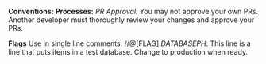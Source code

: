 **Conventions:**
**Processes:**
    *PR Approval:* You may not approve your own PRs. Another developer must thoroughly review your changes and approve your PRs.

**Flags**
    Use in single line comments. //@[FLAG]
    *DATABASEPH*: This line is a line that puts items in a test database. Change to production when ready.
